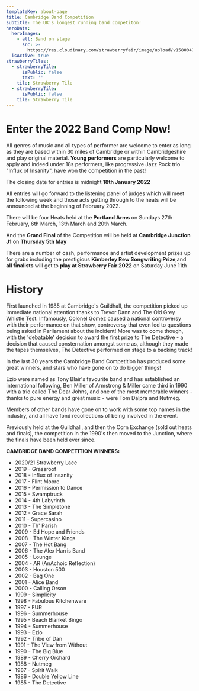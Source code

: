 ```yaml
---
templateKey: about-page
title: Cambridge Band Competition
subtitle: The UK's longest running band competiton!
heroData:
  heroImages:
    - alt: Band on stage
      src: >-
        https://res.cloudinary.com/strawberryfair/image/upload/v1580047824/Banner/old-fair_gybfma.jpg
  isActive: true
strawberryTiles:
  - strawberryTile:
      isPublic: false
      text: ''
    tile: Strawberry Tile
  - strawberryTile:
      isPublic: false
    tile: Strawberry Tile
---
```

# Enter the 2022 Band Comp Now!

All genres of music and all types of performer are welcome to enter as long as they are based within 30 miles of Cambridge or within Cambridgeshire and play original material. **Young performers** are particularly welcome to apply and indeed under 18s performers, like progressive Jazz Rock trio "Influx of Insanity", have won the competition in the past!  

The closing date for entries is midnight **18th January 2022**

All entries will go forward to the listening panel of judges which will meet the following week and those acts getting through to the heats will be announced at the beginning of February 2022. 

There will be four Heats held at the **Portland Arms** on Sundays 27th February, 6th March, 13th March and 20th March.

And the **Grand Final** of the Competition will be held at **Cambridge Junction J1** on **Thursday 5th May**

There are a number of cash, performance and artist development prizes up for grabs including the prestigious **Kimberley Rew Songwriting Prize**,and **all finalists** will get to **play at Strawberry Fair 2022** on Saturday June 11th



# History

First launched in 1985 at Cambridge's Guildhall, the competition picked up immediate national attention thanks to Trevor Dann and The Old Grey Whistle Test. Infamously, Colonel Gomez caused a national controversy with their performance on that show, controversy that even led to questions being asked in Parliament about the incident! More was to come though, with the 'debatable' decision to award the first prize to The Detective - a decision that caused consternation amongst some as, although they made the tapes themselves, The Detective performed on stage to a backing track!

In the last 30 years the Cambridge Band Competition has produced some great winners, and stars who have gone on to do bigger things!

Ezio were named as Tony Blair's favourite band and has established an international following, Ben Miller of Armstrong & Miller came third in 1990 with a trio called The Dear Johns, and one of the most memorable winners - thanks to pure energy and great music - were Tom Dalpra and Nutmeg.

Members of other bands have gone on to work with some top names in the industry, and all have fond recollections of being involved in the event.

Previously held at the Guildhall, and then the Corn Exchange (sold out heats and finals), the competition in the 1990's then moved to the Junction, where the finals have been held ever since.

**CAMBRIDGE BAND COMPETITION WINNERS:**

* 2020/21 Strawberry Lace
* 2019 - Grassroof
* 2018 - Influx of Insanity
* 2017 - Flint Moore
* 2016 - Permission to Dance
* 2015 - Swamptruck
* 2014 - 4th Labyrinth
* 2013 - The Simpletone
* 2012 - Grace Sarah
* 2011 - Supercasino
* 2010 - Th' Parish
* 2009 - Ed Hope and Friends
* 2008 - The Winter Kings 
* 2007 - The Hot Bang
* 2006 - The Alex Harris Band
* 2005 - Lounge
* 2004 - AR (AnAchoic Reflection)
* 2003 - Houston 500
* 2002 - Bag One
* 2001 - Alice Band
* 2000 - Calling Orson
* 1999 - Simplicity
* 1998 - Fabulous Kitchenware
* 1997 - FUR
* 1996 - Summerhouse
* 1995 - Beach Blanket Bingo
* 1994 - Summerhouse
* 1993 - Ezio
* 1992 - Tribe of Dan
* 1991 - The View from Without
* 1990 - The Big Blue
* 1989 - Cherry Orchard
* 1988 - Nutmeg
* 1987 - Spirit Walk
* 1986 - Double Yellow Line
* 1985 - The Detective
